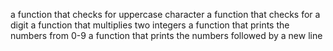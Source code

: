 a function that checks for uppercase character
a function that checks for a digit
a function that multiplies two integers
a function that prints the numbers from 0-9
a function that prints the numbers followed by a new line
